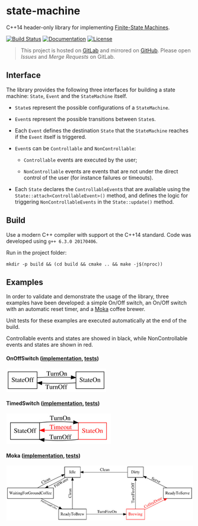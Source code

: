 # state-machine

C++14 header-only library for implementing
[Finite-State Machines](https://en.wikipedia.org/wiki/Finite-state_machine).

[![Build Status][build-img]][build-link]
[![Documentation][doc-img]][doc-link]
[![License][license-img]][license-link]


> This project is hosted on [GitLab][gl-link] and mirrored on [GitHub][gh-link].
> Please open *Issues* and *Merge Requests* on GitLab.

[gl-link]: https://gitlab.com/antoniocoratelli/state-machine
[gh-link]: https://github.com/antoniocoratelli/state-machine

## Interface

The library provides the following three interfaces for building a state
 machine: `State`, `Event` and the `StateMachine` itself.

- `State`s represent the possible configurations of a `StateMachine`.

- `Event`s represent the possible transitions between `State`s.

- Each `Event` defines the destination `State` that the `StateMachine`
  reaches if the `Event` itself is triggered.

- `Event`s can be `Controllable` and `NonControllable`:

  - `Controllable` events are executed by the user;

  - `NonControllable` events are events that are not under the direct control
    of the user (for instance failures or timeouts).

- Each `State` declares the `ControllableEvent`s that are available using the
  `State::attach<ControllableEvent>()` method, and defines the logic for
  triggering `NonControllableEvents` in the `State::update()` method.

## Build

Use a modern C++ compiler with support ot the C++14 standard.
Code was developed using `g++ 6.3.0 20170406`.

Run in the project folder:

```
mkdir -p build && (cd build && cmake .. && make -j$(nproc))
```

## Examples

In order to validate and demonstrate the usage of the library, three examples
have been developed: a simple On/Off switch, an On/Off switch with an
automatic reset timer, and a [Moka][moka-img] coffee brewer.

Unit tests for these examples are executed automatically at the end of the
build.

Controllable events and states are showed in black, while NonControllable
events and states are shown in red.

#### OnOffSwitch ([implementation][example-code-onoffswitch], [tests][example-test-onoffswitch])

![OnOffSwitch][example-img-onoffswitch]

#### TimedSwitch ([implementation][example-code-timedswitch], [tests][example-test-timedswitch])

![TimedSwitch][example-img-timedswitch]

#### Moka ([implementation][example-code-moka], [tests][example-test-moka])

![Moka][example-img-moka]


[build-img]: https://gitlab.com/antoniocoratelli/state-machine/badges/master/build.svg
[build-link]: https://gitlab.com/antoniocoratelli/state-machine/commits/master

[doc-img]: https://img.shields.io/badge/doxy-available-brightgreen.svg?style=flat
[doc-link]: https://antoniocoratelli.gitlab.io/state-machine/annotated.html

[license-img]: https://img.shields.io/badge/license-BSD-blue.svg?style=flat
[license-link]: LICENSE

[example-img-onoffswitch]: doc/examples/onoffswitch.jpg
[example-img-timedswitch]: doc/examples/timedswitch.jpg
[example-img-moka]: doc/examples/moka.jpg

[example-code-onoffswitch]: examples/onoffswitch/OnOffSwitch.h
[example-code-timedswitch]: examples/timedswitch/TimedSwitch.h
[example-code-moka]: examples/moka/Moka.h

[example-test-onoffswitch]: examples/onoffswitch/OnOffSwitch.cpp
[example-test-timedswitch]: examples/timedswitch/TimedSwitch.cpp
[example-test-moka]: examples/moka/Moka.cpp

[moka-img]: https://upload.wikimedia.org/wikipedia/commons/thumb/d/de/Moka2.jpg/855px-Moka2.jpg
